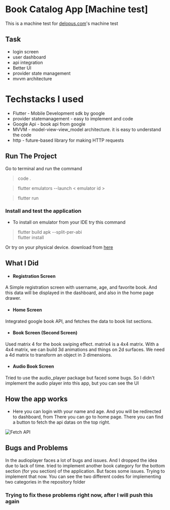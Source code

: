# Book Catalog App [Machine test]

 This is a machine test for [delopus.com](https://www.delopus.com/project)'s machine test

## Task
- login screen
- user dashboard
- api integration
- Better UI
- provider state management
- mvvm architecture


# Techstacks I used

- Flutter - Mobile Development sdk by google
- provider statemanagement - easy to implement and code
- Google Api - book api from google
- MVVM - model-view-view_model architecture. it is easy to understand the code 
- http - future-based library for making HTTP requests


## Run The Project

Go to terminal and run the command
> code .

> flutter emulators --launch < emulator id >

> flutter run

### Install and test the application

- To install on emulator from your IDE try this command
> flutter build apk --split-per-abi    
> flutter install 

Or try on your physical device. download from [here](https://drive.google.com/file/d/1h0tQGT9v0kWYFVQ-fTNNGQzHMiqYmfuL/view?usp=sharing)


## What I Did

- #### Registration Screen
A Simple registration screen with username, age, and favorite book. And this data will be displayed in the dashboard, and also in the home page drawer.

- #### Home Screen 
Integrated google book API, and fetches the data to book list sections.

- #### Book Screen (Second Screen)
Used matrix 4 for the book swiping effect. matrix4 is a 4x4 matrix. With a 4x4 matrix, we can build 3d animations and things on 2d surfaces. We need a 4d matrix to transform an object in 3 dimensions.

- #### Audio Book Screen
Tried to use the audio_player package but faced some bugs. So I didn't implement the audio player into this app, but you can see the UI



## How the app works

- Here you can login with your name and age. And you will be redirected to dashboard, from There you can go to home page.
There you can find a button to fetch the api datas on the top right.

![Fetch API](https://lh3.googleusercontent.com/Bm-AgNjKfx-Jh_1ksYK-771qcJ5dfcLLpZDS9zFNLfB-sD1vE5RrDcpykBoIVKQHuolcAl-hUY69SYcgv7wbm4RuggFA-eevLSN_iEORnya02u0UgNtnKSuD2dnLIrKXFCI-ZOwamSJNzjCuhjyFLkYu2r3uIA692b0Lr_Sk3CW7si_T48uGpAA3KizJXRZuUdegjcw3hGD53pjVDrbV0seiLVFtIYLYXwiq6qbMJTzVImlWTIvYSBZuYPpmstLG69hzmwEVmIG4B698Jzy3URqeAVme4qTFasqFUkTFI1UAmNrnnK_f1RyL97rflTlK4dGP-ChT-TgZkpcLC4bWH0dujWSBkGYHpzAT_xJ9r0LlPsyhSXDdxmkvQ8TQ3Q0UPoS40SWO-4f_juqD_7iqYCLyqzXVKv1cDryW_cCQFREZIxsNe4CdKl-AYSKNSDxcj8ROxY7G6M7R2u7gNg0nIWgloVnd5fCwtPq-YYDnYM5AW4aYgicymkaT9zig-VeCq7x4QM7B-LEOw62-96sRFZBM7ZqCS9Q9p9wbChV-dp4HcZyUet4BHlyMv_v5pFyfI4q8ZXM2xu-YXCMRvN4UkBo6058zcs-RpNTj8fYrL2CjxJp6t89RmNrj5rharrSXXQGSxvnRVIe4rlK4NC5NzBt7UxLkAWP2yHfTrVY60vrNSQuUEJQ7HcwjogeyYWJTbrEUAF3DKx-DNvGdf4zFte8UICcQtoc3a0_jr8cqxCSbDyNcgxUVWbEcbxSCNd5c46Z2e1RSDNXD47_dNq1dV2JrN5BB6qg_PS1bs3SixLIF9rnZelR7diZ3QLyqnh_4AhEmQtxoJe1WWTcMzByP3yULA4VU7aQYy2fhXg2Qnkwh-6M5nLK6l4hvMdCStyWL3c93wBDdTZfeOrGfvojmCorkrk0NNJh7mC4nO9eDeedH7fUvPll_x9mwiJ5H3dTMh4lJr1a48Lk0Irc883nTTZRv07qsUoewjVjRchAembF97LOw1I8XkqXXjPWBMTrHaszsfrXDLkBNSYIsVaJtcQrOPL-yc-PeL-vQVPCwtFuDmJ0OxR_8M-bZ0SW-ggu_39nSQoqv73xCl2FC8O2GOa4wPA=w643-h687-no?authuser=1)


## Bugs and Problems

In the audioplayer faces a lot of bugs and issues. And I dropped the idea due to lack of time.
tried to implement another book category for the bottom section (for you section) of the application. But faces some issues. Trying to implement that now. You can see the two different codes for implementing two categories in the repository folder

### Trying to fix these problems right now, after I will push this again

